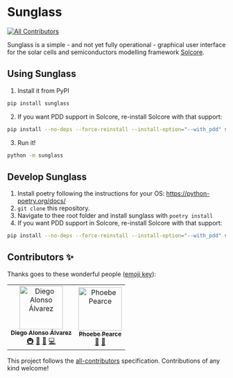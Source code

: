 # Sunglass
<!-- ALL-CONTRIBUTORS-BADGE:START - Do not remove or modify this section -->
[![All Contributors](https://img.shields.io/badge/all_contributors-2-orange.svg?style=flat-square)](#contributors-)
<!-- ALL-CONTRIBUTORS-BADGE:END -->

Sunglass is a simple - and not yet fully operational - graphical user interface for the
solar cells and semiconductors modelling framework [Solcore](https://www.solcore.solar/). 

## Using Sunglass

1. Install it from PyPI

```bash
pip install sunglass
```

2. If you want PDD support in Solcore, re-install Solcore with that support:

```bash
pip install --no-deps --force-reinstall --install-option="--with_pdd" solcore
```

3. Run it!

```bash
python -m sunglass
```

## Develop Sunglass

1. Install poetry following the instructions for your OS: https://python-poetry.org/docs/
2. `git clone` this repository.
3. Navigate to thee root folder and install sunglass with `poetry install`
4. If you want PDD support in Solcore, re-install Solcore with that support:

```bash
pip install --no-deps --force-reinstall --install-option="--with_pdd" solcore
```

## Contributors ✨

Thanks goes to these wonderful people ([emoji key](https://allcontributors.org/docs/en/emoji-key)):

<!-- ALL-CONTRIBUTORS-LIST:START - Do not remove or modify this section -->
<!-- prettier-ignore-start -->
<!-- markdownlint-disable -->
<table>
  <tbody>
    <tr>
      <td align="center"><a href="https://www.imperial.ac.uk/admin-services/ict/self-service/research-support/rcs/research-software-engineering/"><img src="https://avatars.githubusercontent.com/u/6095790?v=4?s=100" width="100px;" alt="Diego Alonso Álvarez"/><br /><sub><b>Diego Alonso Álvarez</b></sub></a><br /><a href="#infra-dalonsoa" title="Infrastructure (Hosting, Build-Tools, etc)">🚇</a> <a href="#ideas-dalonsoa" title="Ideas, Planning, & Feedback">🤔</a> <a href="#maintenance-dalonsoa" title="Maintenance">🚧</a> <a href="https://github.com/qpv-research-group/sunglass/commits?author=dalonsoa" title="Code">💻</a></td>
      <td align="center"><a href="https://www.qpvgroup.org/phoebe-pearce"><img src="https://avatars.githubusercontent.com/u/25822065?v=4?s=100" width="100px;" alt="Phoebe Pearce"/><br /><sub><b>Phoebe Pearce</b></sub></a><br /><a href="https://github.com/qpv-research-group/sunglass/pulls?q=is%3Apr+reviewed-by%3Aphoebe-p" title="Reviewed Pull Requests">👀</a> <a href="https://github.com/qpv-research-group/sunglass/issues?q=author%3Aphoebe-p" title="Bug reports">🐛</a></td>
    </tr>
  </tbody>
</table>

<!-- markdownlint-restore -->
<!-- prettier-ignore-end -->

<!-- ALL-CONTRIBUTORS-LIST:END -->

This project follows the [all-contributors](https://github.com/all-contributors/all-contributors) specification. Contributions of any kind welcome!